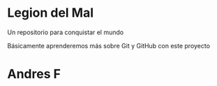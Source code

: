 # Legion del Mal
Un repositorio para conquistar el mundo

Básicamente aprenderemos más sobre Git y GitHub con este proyecto


# Andres F


